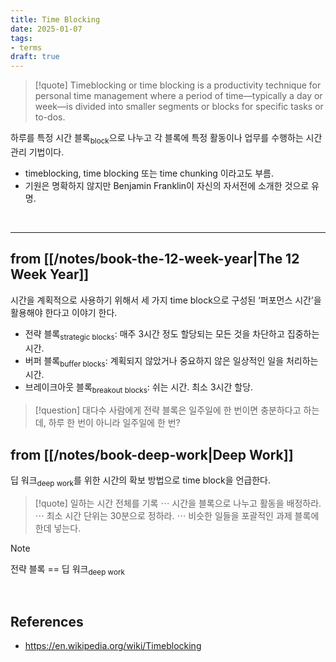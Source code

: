 ```yaml
---
title: Time Blocking
date: 2025-01-07
tags:
- terms
draft: true
---
```


> [!quote]
> Timeblocking or time blocking is a productivity technique for personal time management where a period of time—typically a day or week—is divided into smaller segments or blocks for specific tasks or to-dos.

하루를 특정 시간 블록<sub>block</sub>으로 나누고 각 블록에 특정 활동이나 업무를 수행하는 시간 관리 기법이다.
- timeblocking, time blocking 또는 time chunking 이라고도 부름.
- 기원은 명확하지 않지만 Benjamin Franklin이 자신의 자서전에 소개한 것으로 유명.

<BR />

---
## from [[/notes/book-the-12-week-year|The 12 Week Year]]
시간을 계획적으로 사용하기 위해서 세 가지 time block으로 구성된 ‘퍼포먼스 시간’을 활용해야 한다고 이야기 한다.
- 전략 블록<sub>strategic blocks</sub>: 매주 3시간 정도 할당되는 모든 것을 차단하고 집중하는 시간.
- 버퍼 블록<sub>buffer blocks</sub>: 계획되지 않았거나 중요하지 않은 일상적인 일을 처리하는 시간.
- 브레이크아웃 블록<sub>breakout blocks</sub>: 쉬는 시간. 최소 3시간 할당.

> [!question]
> 대다수 사람에게 전략 블록은 일주일에 한 번이면 충분하다고 하는데, 하루 한 번이 아니라 일주일에 한 번?

## from [[/notes/book-deep-work|Deep Work]]
딥 워크<sub>deep work</sub>를 위한 시간의 확보 방법으로 time block을 언급한다.

> [!quote]
> 일하는 시간 전체를 기록 $\cdots$ 시간을 블록으로 나누고 활동을 배정하라. $\cdots$ 최소 시간 단위는 30분으로 정하라. $\cdots$ 비슷한 일들을 포괄적인 과제 블록에 한데 넣는다.

> [!note]
> 전략 블록 == 딥 워크<sub>deep work</sub>

<BR />

## References
- https://en.wikipedia.org/wiki/Timeblocking